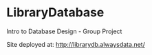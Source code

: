 # LibraryDatabase
Intro to Database Design - Group Project

Site deployed at: http://librarydb.alwaysdata.net/
